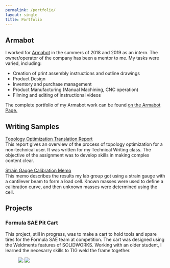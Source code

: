 ```yaml
---
permalink: /portfolio/
layout: single
title: Portfolio
---
```

## Armabot
I worked for [Armabot](https://www.armabot.com/) in the summers
of 2018 and 2019 as an intern. The owner/operator of the company has been
a mentor to me. My tasks were varied, including:
* Creation of print assembly instructions and outline drawings
* Product Design
* Inventory and purchase management
* Product Manufacturing (Manual Machining, CNC operation)
* Filming and editing of instructional videos

The complete portfolio of my Armabot work can be found [on the Armabot Page.](/armabot/)

## Writing Samples
[Topology Optimization Translation Report](/assets/pdf/translationreport.pdf)  
This report gives an overview of the process of topology optimization for a
non-technical user. It was written for my Technical Writing class. The
objective of the assignment was to develop skills in making complex content
clear.

[Strain Gauge Calibration Memo](/assets/pdf/strainmemo.pdf)  
This memo describes the results my lab group got using a strain gauge with
a cantilever beam to form a load cell. Known masses were used to define a
calibration curve, and then unknown masses were determined using the cell.

## Projects
### Formula SAE Pit Cart
This project, still in progress, was to make a cart to hold tools and
spare tires for the Formula SAE team at competition. The cart was
designed using the Weldments features of SOLIDWORKS. Working with
an older student, I learned the necesarry skills to TIG weld the
frame together. 

<figure class="half">
  <a href="{{ site.url }}/assets/images/20181208_102429.jpg"><img src="{{ site.url }}/assets/images/20181208_102429.jpg"></a>
  <a href="{{ site.url }}/assets/images/20190608_230813.jpg"><img src="{{ site.url }}/assets/images/20190608_230813.jpg"></a>
</figure>

